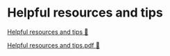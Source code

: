 # Helpful resources and tips

[Helpful resources and tips 🔗](https://www.coursera.org/learn/cloud-security-risks-identify-and-protect-against-threats/supplement/UHkvw/helpful-resources-and-tips)

[Helpful resources and tips.pdf 🔗](https://1drv.ms/b/c/526c45566c8c239a/EX8TtwoMzVZAgwfBvqVPZkoBaSxoQQwPuFERVNBeVV553A?e=aMpsMY)
